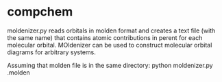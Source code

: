 # compchem
moldenizer.py reads orbitals in molden format and creates a text file (with the same name) that contains atomic contributions in perent for each molecular orbital. 
MOldenizer can be used to construct molecular orbital diagrams for arbitrary systems.  

Assuming that molden file is in the same directory: python moldenizer.py <filename>.molden

